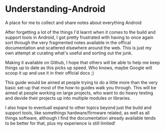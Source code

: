 # Understanding-Android
A place for me to collect and share notes about everything Android

After forgetting a lot of the things I'd learnt when it comes to the build and support tools in Android, 
I got pretty frustrated with having to once again sort through the very fragmented notes available 
in the offical documentation and scattered elsewhere around the web. This is just my own attempt at 
curating what's useful and sorting out the junk. 

Making it available on Github, I hope that others will be able to help me keep things up to date as this picks up
speed. Who knows, maybe Google will scoop it up and use it in their official docs ;)

This guide would be aimed at people trying to do a little more than the very basic set-up that most of the 
how-to guides walk you through. This will be aimed at people working on large projects, who want to do heavy testing
and devide their projects up into multiple modules or libraries. 

I also hope to eventuall expand to other topics beyond just the build and support tools, like somethings 
hardware/firmware related, as well as all things software, although I find the documentation already available 
tends to be better for that, plus my experience is still limited!
